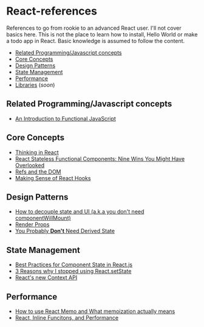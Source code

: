 # React-references
References to go from rookie to an advanced React user.
I'll not cover basics here. This is not the place to learn how to install, Hello World or make a todo app in React. Basic knowledge is assumed to follow the content.

- [Related Programming/Javascript concepts](#related-concepts)
- [Core Concepts](#core-concepts)
- [Design Patterns](#design-patterns)
- [State Management](#state-management)
- [Performance](#performance)
- [Libraries](#libraries) (*soon*)

## <a name="related-concepts">Related Programming/Javascript concepts</a>
- [An Introduction to Functional JavaScript](https://www.sitepoint.com/introduction-functional-javascript/)

## <a name="core-concepts">Core Concepts</a>
- [Thinking in React](https://reactjs.org/docs/thinking-in-react.html)
- [React Stateless Functional Components: Nine Wins You Might Have Overlooked
](https://hackernoon.com/react-stateless-functional-components-nine-wins-you-might-have-overlooked-997b0d933dbc#.1yfv4ie69)
- [Refs and the DOM](https://reactjs.org/docs/refs-and-the-dom.html)
- [Making Sense of React Hooks](https://dev.to/dan_abramov/making-sense-of-react-hooks-2eib)

## <a name="design-patterns">Design Patterns</a>
- [How to decouple state and UI (a.k.a you don't need componentWillMount)](https://hackernoon.com/how-to-decouple-state-and-ui-a-k-a-you-dont-need-componentwillmount-cc90b787aa37)
- [Render Props](https://reactjs.org/docs/render-props.html)
- [You Probably **Don't** Need Derived State](https://reactjs.org/blog/2018/06/07/you-probably-dont-need-derived-state.html)

## <a name="state-management">State Management</a>
- [Best Practices for Component State in React.js](http://brewhouse.io/blog/2015/03/24/best-practices-for-component-state-in-reactjs.html)
- [3 Reasons why I stopped using React.setState
](https://blog.cloudboost.io/3-reasons-why-i-stopped-using-react-setstate-ab73fc67a42e#.6zj6hro87)
- [React's new Context API](https://medium.com/dailyjs/reacts-%EF%B8%8F-new-context-api-70c9fe01596b)

## <a name="performance">Performance</a>
- [How to use React Memo and What memoization actually means](https://medium.com/@trekinbami/using-react-memo-and-memoization-1970eb1ed128)
- [React, Inline Funcitons, and Performance](https://cdb.reacttraining.com/react-inline-functions-and-performance-bdff784f5578)
